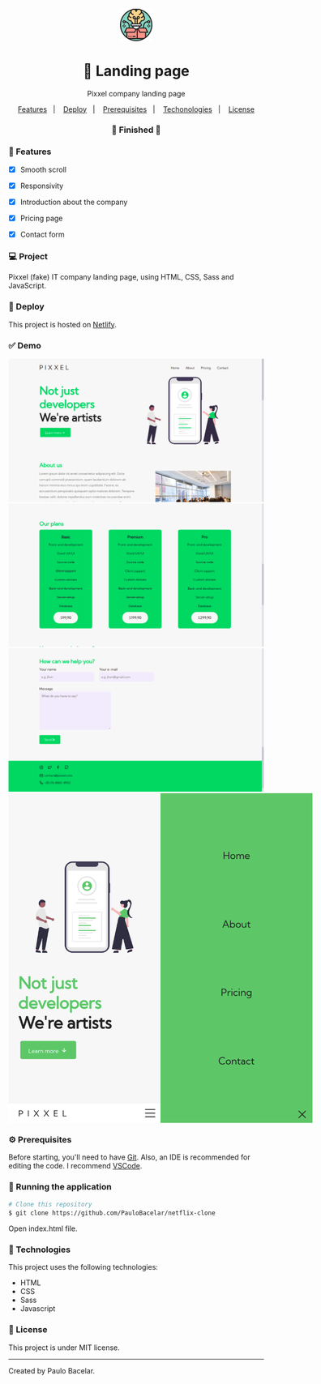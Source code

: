 <h4 align="center">
  <a href="https://www.flaticon.com/free-icon/think-outside-the-box_1643830?term=brain%20box&page=1&position=2&page=1&position=2&related_id=1643830&origin=search">
    <img src="https://github.com/PauloBacelar/pixxel/blob/main/img/light-bulb.png" alt="logo"/>
  </a>
</h4>

<h1 align="center">
    🚀 Landing page
</h1>

<p align="center">Pixxel company landing page</p>

<p align="center">
  <a href="#-features">Features</a>&nbsp;&nbsp;&nbsp;|&nbsp;&nbsp;&nbsp;
  <a href="#-deploy">Deploy</a>&nbsp;&nbsp;&nbsp;|&nbsp;&nbsp;&nbsp;
  <a href="#-prerequisites">Prerequisites</a>&nbsp;&nbsp;&nbsp;|&nbsp;&nbsp;&nbsp;
  <a href="#-technologies">Techonologies</a>&nbsp;&nbsp;&nbsp;|&nbsp;&nbsp;&nbsp;
  <a href="#-license">License</a>
</p>

<h3 align="center"> 
🚧  Finished  🚧
</h3>

### 📎 Features 

- [x] Smooth scroll
- [x] Responsivity
- [x] Introduction about the company
- [x] Pricing page
- [x] Contact form


### 💻 Project

Pixxel (fake) IT company landing page, using HTML, CSS, Sass and JavaScript.

### 🚀 Deploy 

This project is hosted on [Netlify](https://pixxel-paulobacelar.netlify.app/).

### ✅ Demo
<img src="https://github.com/PauloBacelar/pixxel/blob/main/img/preview/home.png" />
<img src="https://github.com/PauloBacelar/pixxel/blob/main/img/preview/pricing.png" />
<img src="https://github.com/PauloBacelar/pixxel/blob/main/img/preview/contact.png" />
<div style="display: flex;">
<img src="https://github.com/PauloBacelar/pixxel/blob/main/img/preview/home-mobile.png" width="300px" />
<img src="https://github.com/PauloBacelar/pixxel/blob/main/img/preview/nav-mobile.png" width="300px" />
</div>

### ⚙ Prerequisites

Before starting, you'll need to have [Git](https://git-scm.com).
Also, an IDE is recommended for editing the code. I recommend [VSCode](https://code.visualstudio.com/).

### 📗 Running the application

```bash
# Clone this repository
$ git clone https://github.com/PauloBacelar/netflix-clone
```

Open index.html file.

### 🚀 Technologies

This project uses the following technologies:

- HTML
- CSS
- Sass
- Javascript

### 📝 License

This project is under MIT license.

<hr/>

Created by Paulo Bacelar.

